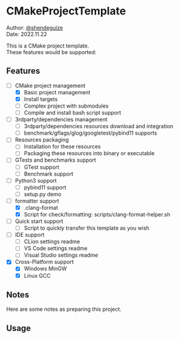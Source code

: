 # CMakeProjectTemplate
Author: [@shendeguize](https://github.com/shendeguize)  
Date: 2022.11.22

This is a CMake project template.  
These features would be supported:
## Features
- [ ] CMake project management
    - [x] Basic project management
    - [x] Install targets
    - [ ] Complex project with submodules
    - [ ] Compile and install bash script support
- [ ] 3rdparty/dependencies management
    - [ ] 3rdparty/dependencies resources download and integration
    - [ ] benchmark/gflags/glog/googletest/pybind11 supports
- [ ] Resources packaging
    - [ ] Installation for these resources
    - [ ] Packaging these resources into binary or executable
- [ ] GTests and benchmarks support
    - [ ] GTest support
    - [ ] Benchmark support
- [ ] Python3 support
    - [ ] pybind11 support
    - [ ] setup.py demo
- [ ] formatter support
    - [x] .clang-format
    - [x] Script for check/formatting: scripts/clang-format-helper.sh
- [ ] Quick start support
    - [ ] Script to quickly transfer this template as you wish
- [ ] IDE support
    - [ ] CLion settings readme
    - [ ] VS Code settings readme
    - [ ] Visual Studio settings readme
- [x] Cross-Platform support
  - [x] Windows MinGW
  - [x] Linux GCC

## Notes
Here are some notes as preparing this project.


## Usage



